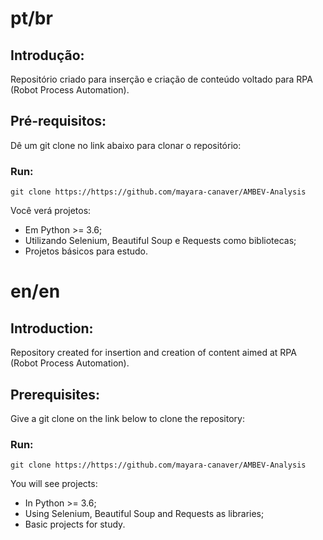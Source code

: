 # pt/br
## Introdução:

Repositório criado para inserção e criação de conteúdo voltado para RPA (Robot Process Automation).

## Pré-requisitos:

Dê um git clone no link abaixo para clonar o repositório:

### Run:

`git clone https://https://github.com/mayara-canaver/AMBEV-Analysis`

Você verá projetos:

* Em Python >= 3.6;
* Utilizando Selenium, Beautiful Soup e Requests como bibliotecas;
* Projetos básicos para estudo.

# en/en
## Introduction:

Repository created for insertion and creation of content aimed at RPA (Robot Process Automation).

## Prerequisites:

Give a git clone on the link below to clone the repository:

### Run:

`git clone https://https://github.com/mayara-canaver/AMBEV-Analysis`

You will see projects:

* In Python >= 3.6;
* Using Selenium, Beautiful Soup and Requests as libraries;
* Basic projects for study.
